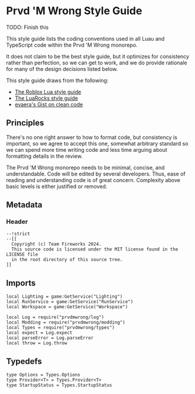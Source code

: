 # Prvd 'M Wrong Style Guide

TODO: Finish this

This style guide lists the coding conventions used in all Luau and TypeScript
code within the Prvd 'M Wrong monorepo.

It does not claim to be the best style guide, but it optimizes for consistency
rather than perfection, so we can get to work, and we do provide rationale for
many of the design decisions listed below.

This style guide draws from the following:

- [The Roblox Lua style guide](https://roblox.github.io/lua-style-guide/)
- [The LuaRocks style guide](https://github.com/luarocks/lua-style-guide)
- [evaera's Gist on clean code](https://gist.github.com/evaera/fee751d4e228dd262fe1174ba142a719)

## Principles

There's no one right answer to how to format code, but consistency is important,
so we agree to accept this one, somewhat arbitrary standard so we can spend more
time writing code and less time arguing about formatting details in the review.

The Prvd 'M Wrong monorepo needs to be minimal, concise, and understandable. Code
will be edited by several developers. Thus, ease of reading and understanding
code is of great concern. Complexity above basic levels is either justified or
removed.

## Metadata

### Header

```Luau
--!strict
--[[
  Copyright (c) Team Fireworks 2024.
  This source code is licensed under the MIT license found in the LICENSE file
  in the root directory of this source tree.
]]
```

## Imports

```Luau
local Lighting = game:GetService("Lighting")
local RunService = game:GetService("RunService")
local Workspace = game:GetService("Workspace")

local Log = require("prvdmwrong/log")
local Modding = require("prvdmwrong/modding")
local Types = require("prvdmwrong/types")
local expect = Log.expect
local parseError = Log.parseError
local throw = Log.throw
```

## Typedefs

```Luau
type Options = Types.Options
type Provider<T> = Types.Provider<T>
type StartupStatus = Types.StartupStatus
```
